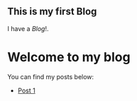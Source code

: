 ## This is my first Blog
I have a *Blog*!. 
# Welcome to my blog
You can find my posts below:

- [Post 1](posts/2025-04-06-First_Post.md)
